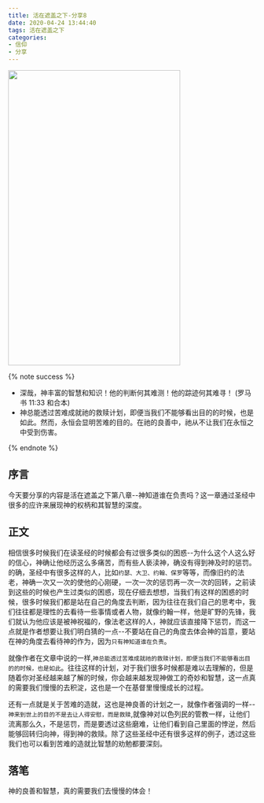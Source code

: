```yaml
---
title: 活在遮盖之下-分享8
date: 2020-04-24 13:44:40
tags: 活在遮盖之下
categories:
- 信仰
- 分享
---
```


<img src="https://hexo-1257711631.cos.ap-nanjing.myqcloud.com/20200227212142.png" width=350 height=600>

{% note success %}

* 深哉，神丰富的智慧和知识！他的判断何其难测！他的踪迹何其难寻！
                                (罗马书 11:33 和合本)
* 神总能透过苦难成就祂的救赎计划，即便当我们不能够看出目的的时候，也是如此。然而，永恒会显明苦难的目的。在祂的良善中，祂从不让我们在永恒之中受到伤害。

{% endnote %}

## 序言
今天要分享的内容是活在遮盖之下第八章--神知道谁在负责吗？这一章通过圣经中很多的应许来展现神的权柄和其智慧的深度。

## 正文
相信很多时候我们在读圣经的时候都会有过很多类似的困惑--为什么这个人这么好的信心，神确让他经历这么多痛苦，而有些人亵渎神，确没有得到神及时的惩罚。的确，圣经中有很多这样的人，比如`约瑟、大卫、约翰、保罗`等等，而像旧约的法老，神确一次又一次的使他的心刚硬，一次一次的惩罚再一次一次的回转，之前读到这些的时候也产生过类似的困惑，现在仔细去想想，当我们有这样的困惑的时候，很多时候我们都是站在自己的角度去判断，因为往往在我们自己的思考中，我们往往都是理性的去看待一些事情或者人物，就像约翰一样，他是旷野的先锋，我们就认为他应该是被神祝福的，像法老这样的人，神就应该直接降下惩罚，而这一点就是作者想要让我们明白猜的一点--不要站在自己的角度去体会神的旨意，要站在神的角度去看待神的作为，因为`只有神知道谁在负责`。

就像作者在文章中说的一样,`神总能透过苦难成就祂的救赎计划，即便当我们不能够看出目的的时候，也是如此`。往往这样的计划，对于我们很多时候都是难以去理解的，但是随着你对圣经越来越了解的时候，你会越来越发现神做工的奇妙和智慧，这一点真的需要我们慢慢的去积淀，这也是一个在基督里慢慢成长的过程。

还有一点就是关于苦难的造就，这也是神良善的计划之一，就像作者强调的一样--`神来到世上的目的不是去让人得安慰，而是救赎`,就像神对以色列民的管教一样，让他们流离那么久，不是惩罚，而是要透过这些磨难，让他们看到自己里面的悖逆，然后能够回转归向神，得到神的救赎。除了这些圣经中还有很多这样的例子，透过这些我们也可以看到苦难的造就比智慧的劝勉都要深刻。

## 落笔
神的良善和智慧，真的需要我们去慢慢的体会！